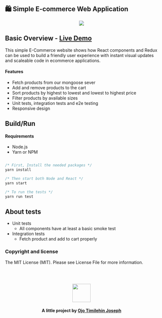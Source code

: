 ## 🛍️ Simple E-commerce Web Application

<p align="center">
  <img src="./src/asset/Naija-Shop.gif">
</p>

## Basic Overview - [Live Demo]()

This simple E-Commerce website shows how React components and Redux can be used to build a friendly user experience with instant visual updates and scaleable code in ecommerce applications.

#### Features

- Fetch products from our mongoose sever
- Add and remove products to the cart
- Sort products by highest to lowest and lowest to highest price
- Filter products by available sizes
- Unit tests, integration tests and e2e testing
- Responsive design

## Build/Run

#### Requirements

- Node.js
- Yarn or NPM

```javascript

/* First, Install the needed packages */
yarn install

/* Then start both Node and React */
yarn start

/* To run the tests */
yarn run test


```

## About tests

- Unit tests
  - All components have at least a basic smoke test
- Integration tests
  - Fetch product and add to cart properly

### Copyright and license

The MIT License (MIT). Please see License File for more information.

<br/>
<br/>

<p align="center"><img src="https://avatars.githubusercontent.com/u/88297303?v=4" width="60" height="60"/></p>
<h4 align="center">
  A little project by <a href="http://www.github.com/timex19">Ojo Timilehin Joseph</a>
</h4>
